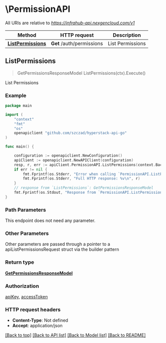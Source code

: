 # \PermissionAPI

All URIs are relative to *https://infrahub-api.nexgencloud.com/v1*

Method | HTTP request | Description
------------- | ------------- | -------------
[**ListPermissions**](PermissionAPI.md#ListPermissions) | **Get** /auth/permissions | List Permissions



## ListPermissions

> GetPermissionsResponseModel ListPermissions(ctx).Execute()

List Permissions



### Example

```go
package main

import (
	"context"
	"fmt"
	"os"
	openapiclient "github.com/szczad/hyperstack-api-go"
)

func main() {

	configuration := openapiclient.NewConfiguration()
	apiClient := openapiclient.NewAPIClient(configuration)
	resp, r, err := apiClient.PermissionAPI.ListPermissions(context.Background()).Execute()
	if err != nil {
		fmt.Fprintf(os.Stderr, "Error when calling `PermissionAPI.ListPermissions``: %v\n", err)
		fmt.Fprintf(os.Stderr, "Full HTTP response: %v\n", r)
	}
	// response from `ListPermissions`: GetPermissionsResponseModel
	fmt.Fprintf(os.Stdout, "Response from `PermissionAPI.ListPermissions`: %v\n", resp)
}
```

### Path Parameters

This endpoint does not need any parameter.

### Other Parameters

Other parameters are passed through a pointer to a apiListPermissionsRequest struct via the builder pattern


### Return type

[**GetPermissionsResponseModel**](GetPermissionsResponseModel.md)

### Authorization

[apiKey](../README.md#apiKey), [accessToken](../README.md#accessToken)

### HTTP request headers

- **Content-Type**: Not defined
- **Accept**: application/json

[[Back to top]](#) [[Back to API list]](../README.md#documentation-for-api-endpoints)
[[Back to Model list]](../README.md#documentation-for-models)
[[Back to README]](../README.md)

